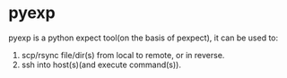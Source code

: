 pyexp
=====

pyexp is a python expect tool(on the basis of pexpect), it can be used to:     
1. scp/rsync file/dir(s) from local to remote, or in reverse.     
2. ssh into host(s)(and execute command(s)).
